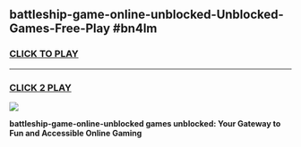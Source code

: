 
## battleship-game-online-unblocked-Unblocked-Games-Free-Play #bn4lm
<h3>
<a href="https://us.freeplayer.one?title=battleship-game-online-unblocked&ref=9M">CLICK TO PLAY</a></h3>
<hr>

<h3>
<a href="https://us.freeplayer.one?title=battleship-game-online-unblocked&ref=9M">CLICK 2 PLAY</a>
  
</h3>

<a href="https://us.freeplayer.one?title=battleship-game-online-unblocked&ref=9M"><img src="https://clearcache.store/games.png"></a>


**battleship-game-online-unblocked games unblocked: Your Gateway to Fun and Accessible Online Gaming**
